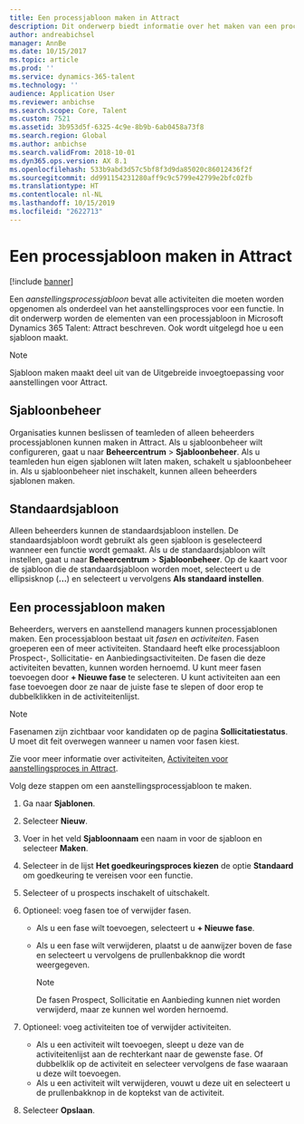 ```yaml
---
title: Een processjabloon maken in Attract
description: Dit onderwerp biedt informatie over het maken van een processjabloon in Attract.
author: andreabichsel
manager: AnnBe
ms.date: 10/15/2017
ms.topic: article
ms.prod: ''
ms.service: dynamics-365-talent
ms.technology: ''
audience: Application User
ms.reviewer: anbichse
ms.search.scope: Core, Talent
ms.custom: 7521
ms.assetid: 3b953d5f-6325-4c9e-8b9b-6ab0458a73f8
ms.search.region: Global
ms.author: anbichse
ms.search.validFrom: 2018-10-01
ms.dyn365.ops.version: AX 8.1
ms.openlocfilehash: 533b9abd3d57c5bf8f3d9da85020c86012436f2f
ms.sourcegitcommit: dd991154231280aff9c9c5799e42799e2bfc02fb
ms.translationtype: HT
ms.contentlocale: nl-NL
ms.lasthandoff: 10/15/2019
ms.locfileid: "2622713"
---
```

# <a name="create-a-process-template-in-attract"></a>Een processjabloon maken in Attract

[!include [banner](includes/banner.md)]

Een *aanstellingsprocessjabloon* bevat alle activiteiten die moeten worden opgenomen als onderdeel van het aanstellingsproces voor een functie. In dit onderwerp worden de elementen van een processjabloon in Microsoft Dynamics 365 Talent: Attract beschreven. Ook wordt uitgelegd hoe u een sjabloon maakt.

> [!NOTE]
> Sjabloon maken maakt deel uit van de Uitgebreide invoegtoepassing voor aanstellingen voor Attract.

## <a name="template-management"></a>Sjabloonbeheer

Organisaties kunnen beslissen of teamleden of alleen beheerders processjablonen kunnen maken in Attract. Als u sjabloonbeheer wilt configureren, gaat u naar **Beheercentrum** \> **Sjabloonbeheer**. Als u teamleden hun eigen sjablonen wilt laten maken, schakelt u sjabloonbeheer in. Als u sjabloonbeheer niet inschakelt, kunnen alleen beheerders sjablonen maken.

## <a name="default-template"></a>Standaardsjabloon

Alleen beheerders kunnen de standaardsjabloon instellen. De standaardsjabloon wordt gebruikt als geen sjabloon is geselecteerd wanneer een functie wordt gemaakt. Als u de standaardsjabloon wilt instellen, gaat u naar **Beheercentrum** \> **Sjabloonbeheer**. Op de kaart voor de sjabloon die de standaardsjabloon worden moet, selecteert u de ellipsisknop (**...**) en selecteert u vervolgens **Als standaard instellen**.

## <a name="create-a-process-template"></a>Een processjabloon maken

Beheerders, wervers en aanstellend managers kunnen processjablonen maken. Een processjabloon bestaat uit *fasen* en *activiteiten*. Fasen groeperen een of meer activiteiten. Standaard heeft elke processjabloon Prospect-, Sollicitatie- en Aanbiedingsactiviteiten. De fasen die deze activiteiten bevatten, kunnen worden hernoemd. U kunt meer fasen toevoegen door **+ Nieuwe fase** te selecteren. U kunt activiteiten aan een fase toevoegen door ze naar de juiste fase te slepen of door erop te dubbelklikken in de activiteitenlijst.

> [!NOTE]
> Fasenamen zijn zichtbaar voor kandidaten op de pagina **Sollicitatiestatus**. U moet dit feit overwegen wanneer u namen voor fasen kiest.

Zie voor meer informatie over activiteiten, [Activiteiten voor aanstellingsproces in Attract](./activities-attract.md).

Volg deze stappen om een aanstellingsprocessjabloon te maken.

1. Ga naar **Sjablonen**.
2. Selecteer **Nieuw**.
3. Voer in het veld **Sjabloonnaam** een naam in voor de sjabloon en selecteer **Maken**.
4. Selecteer in de lijst **Het goedkeuringsproces kiezen** de optie **Standaard** om goedkeuring te vereisen voor een functie.
5. Selecteer of u prospects inschakelt of uitschakelt.
6. Optioneel: voeg fasen toe of verwijder fasen.

    - Als u een fase wilt toevoegen, selecteert u **+ Nieuwe fase**.
    - Als u een fase wilt verwijderen, plaatst u de aanwijzer boven de fase en selecteert u vervolgens de prullenbakknop die wordt weergegeven.

        > [!NOTE]
        > De fasen Prospect, Sollicitatie en Aanbieding kunnen niet worden verwijderd, maar ze kunnen wel worden hernoemd.

7. Optioneel: voeg activiteiten toe of verwijder activiteiten.

    - Als u een activiteit wilt toevoegen, sleept u deze van de activiteitenlijst aan de rechterkant naar de gewenste fase. Of dubbelklik op de activiteit en selecteer vervolgens de fase waaraan u deze wilt toevoegen.
    - Als u een activiteit wilt verwijderen, vouwt u deze uit en selecteert u de prullenbakknop in de koptekst van de activiteit.

8. Selecteer **Opslaan**.
